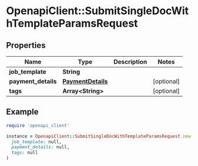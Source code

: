 # OpenapiClient::SubmitSingleDocWithTemplateParamsRequest

## Properties

| Name | Type | Description | Notes |
| ---- | ---- | ----------- | ----- |
| **job_template** | **String** |  |  |
| **payment_details** | [**PaymentDetails**](PaymentDetails.md) |  | [optional] |
| **tags** | **Array&lt;String&gt;** |  | [optional] |

## Example

```ruby
require 'openapi_client'

instance = OpenapiClient::SubmitSingleDocWithTemplateParamsRequest.new(
  job_template: null,
  payment_details: null,
  tags: null
)
```

